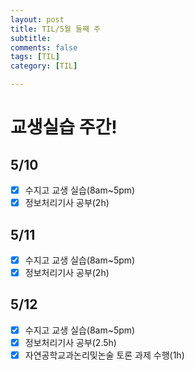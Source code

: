 ```yaml
---
layout: post
title: TIL/5월 둘째 주 
subtitle: 
comments: false
tags: [TIL]
category: [TIL]

---
```

# 교생실습 주간!

## 5/10

 - [x] 수지고 교생 실습(8am~5pm)
 - [x] 정보처리기사 공부(2h) 

## 5/11
 - [x] 수지고 교생 실습(8am~5pm)
 - [x] 정보처리기사 공부(2h) 
 
## 5/12 
 - [x] 수지고 교생 실습(8am~5pm)
 - [x] 정보처리기사 공부(2.5h) 
 - [x] 자연공학교과논리및논술 토론 과제 수행(1h)
